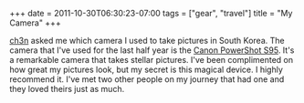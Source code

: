 +++
date = 2011-10-30T06:30:23-07:00
tags = ["gear", "travel"]
title = "My Camera"
+++

[ch3n](https://ch3n.tumblr.com/) asked me which camera I used to take pictures in South Korea. The camera that I've used for the last half year is the [Canon PowerShot S95](https://www.amazon.com/Canon-PowerShot-S95-Stabilized-3-0-Inch/dp/B003ZSHNGS). It's a remarkable camera that takes stellar pictures. I've been complimented on how great my pictures look, but my secret is this magical device. I highly recommend it. I've met two other people on my journey that had one and they loved theirs just as much.
